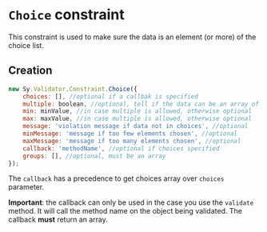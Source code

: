 # `Choice` constraint

This constraint is used to make sure the data is an element (or more) of the choice list.

## Creation

```js
new Sy.Validator.Constraint.Choice({
    choices: [], //optional if a callbak is specified
    multiple: boolean, //optional, tell if the data can be an array of elements
    min: minValue, //in case multiple is allowed, otherwise optional
    max: maxValue, //in case multiple is allowed, otherwise optional
    message: 'violation message if data not in choices', //optional
    minMessage: 'message if too few elements chosen', //optional
    maxMessage: 'message if too many elements chosen', //optional
    callback: 'methodName', //optional if choices specified
    groups: [], //optional, must be an array
});
```

The `callback` has a precedence to get choices array over `choices` parameter.

**Important**: the callback can only be used in the case you use the `validate` method. It will call the method name on the object being validated. The callback **must** return an array.